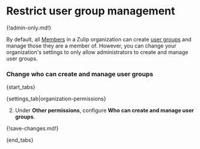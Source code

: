 # Restrict user group management

{!admin-only.md!}

By default, all [Members](/help/roles-and-permissions) in a Zulip
organization can create [user groups](/help/user-groups) and manage
those they are a member of.  However, you can change your
organization's settings to only allow administrators to create and
manage user groups.

### Change who can create and manage user groups

{start_tabs}

{settings_tab|organization-permissions}

2. Under **Other permissions**, configure **Who can create and manage user groups**.

{!save-changes.md!}

{end_tabs}
